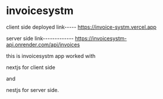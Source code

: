 # invoicesystm
client side deployed link----- https://invoice-systm.vercel.app

server side link-------------  https://invoicesystm-api.onrender.com/api/invoices

this is invoicesystm app worked with 

nextjs for client side 

and 

nestjs for server side.

